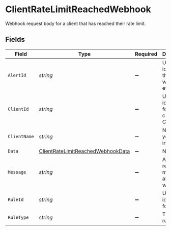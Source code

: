 # ClientRateLimitReachedWebhook

Webhook request body for a client that has reached their rate limit.


## Fields

| Field                                                                                         | Type                                                                                          | Required                                                                                      | Description                                                                                   |
| --------------------------------------------------------------------------------------------- | --------------------------------------------------------------------------------------------- | --------------------------------------------------------------------------------------------- | --------------------------------------------------------------------------------------------- |
| `AlertId`                                                                                     | *string*                                                                                      | :heavy_minus_sign:                                                                            | Unique identifier of the webhook event.                                                       |
| `ClientId`                                                                                    | *string*                                                                                      | :heavy_minus_sign:                                                                            | Unique identifier for your client in Codat.                                                   |
| `ClientName`                                                                                  | *string*                                                                                      | :heavy_minus_sign:                                                                            | Name of your client in Codat.                                                                 |
| `Data`                                                                                        | [ClientRateLimitReachedWebhookData](../../Models/Shared/ClientRateLimitReachedWebhookData.md) | :heavy_minus_sign:                                                                            | N/A                                                                                           |
| `Message`                                                                                     | *string*                                                                                      | :heavy_minus_sign:                                                                            | A human-readable message about the webhook.                                                   |
| `RuleId`                                                                                      | *string*                                                                                      | :heavy_minus_sign:                                                                            | Unique identifier for the rule.                                                               |
| `RuleType`                                                                                    | *string*                                                                                      | :heavy_minus_sign:                                                                            | The type of rule.                                                                             |